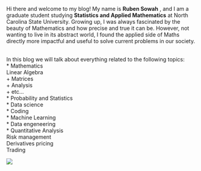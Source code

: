 Hi there and welcome to my blog! My name is **Ruben Sowah** , and I am a graduate student studying **Statistics and Applied Mathematics** at North Carolina State University. Growing up, I was always fascinated by the beauty of Mathematics and how precise and true it can be. However, not wanting to live in its abstract world, I found the applied side of Maths directly more impactful and useful to solve current problems in our society.

<br>
In this blog we will talk about everything related to the following topics: <br>
  * Mathematics <br>
        Linear Algebra <br>
    +   Matrices <br>
    +   Analysis <br>
    +   etc... <br>
  * Probability and Statistics <br>
  * Data science <br>
  * Coding <br>
  * Machine Learning <br>
  * Data engeneering <br>
  * Quantitative Analysis <br>
    Risk management <br>
    Derivatives pricing <br>
    Trading <br>
  
  ![](C:\Users\17043\Pictures.png)
